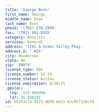 ```yaml
---
title: 'George Bonn'
first_name: George
middle_name: Evan
last_name: Bonn
phone: '(702) 270-2999'
fax: '(702) 892-0555'
category: Dentists
services: General
address: '1701 N Green Valley Pkwy.'
address_2: ' #2E'
city: Henderson
state: NV
zip: '89074'
license_type: DDS
license_number: S2-19
license_status: Active
license_expiration: 6/30/15
_geoloc:
  lng: -115.086999
  lat: 36.038181
id: b5263c2a-fb23-4b50-b832-83c0571c6c10
---
```

